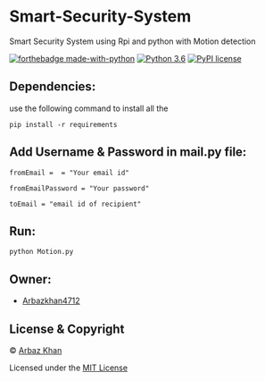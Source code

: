# Smart-Security-System
Smart Security System using Rpi and python with Motion detection  

[![forthebadge made-with-python](http://ForTheBadge.com/images/badges/made-with-python.svg)](https://www.python.org/)                  [![Python 3.6](https://img.shields.io/badge/python-3.6-blue.svg)](https://www.python.org/downloads/release/python-360/)          [![PyPI license](https://img.shields.io/pypi/l/ansicolortags.svg)](https://pypi.python.org/pypi/ansicolortags/)

## Dependencies:

use the following command to install all the

```
pip install -r requirements
```

## Add Username & Password in mail.py file:

```
fromEmail =  = "Your email id"

fromEmailPassword = "Your password"

toEmail = "email id of recipient"
```

## Run:

```
python Motion.py 
```

## Owner:
- [Arbazkhan4712](https://github.com/Arbazkhan4712/)

## License & Copyright
© [Arbaz Khan](https://arbazkhan4712.github.io/Contact.html)

Licensed under the [MIT License](License)
